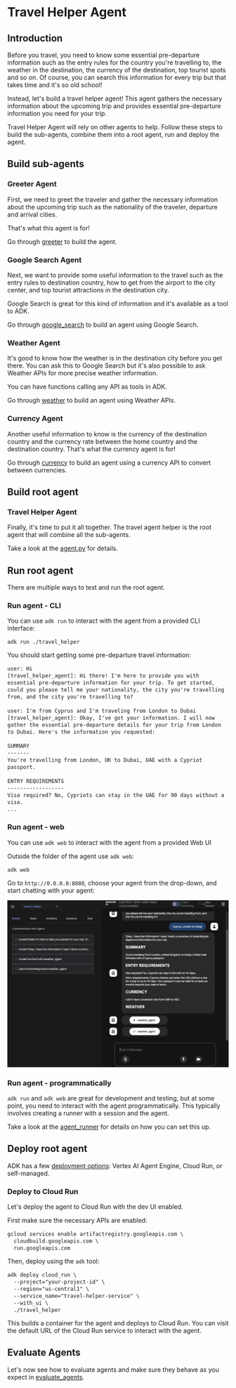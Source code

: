 # Travel Helper Agent

## Introduction

Before you travel, you need to know some essential pre-departure information such as the entry rules for the country 
you're travelling to, the weather in the destination, the currency of the destination, top tourist spots and so on. 
Of course, you can search this information for every trip but that takes time and it's so old school! 

Instead, let's build a travel helper agent! This agent gathers the necessary information about the upcoming trip 
and provides essential pre-departure information you need for your trip.

Travel Helper Agent will rely on other agents to help. Follow these steps to build the sub-agents, combine them into 
a root agent, run and deploy the agent.

## Build sub-agents

### Greeter Agent

First, we need to greet the traveler and gather the necessary information about the upcoming trip such as the nationality
of the traveler, departure and arrival cities. 

That's what this agent is for!

Go through [greeter](./sub_agents/greeter) to build the agent. 

### Google Search Agent

Next, we want to provide some useful information to the travel such as the entry rules to destination country, how to
get from the airport to the city center, and top tourist attractions in the destination city. 

Google Search is great for this kind of information and it's available as a tool to ADK.

Go through [google_search](./sub_agents/google_search) to build an agent using Google Search.

### Weather Agent

It's good to know how the weather is in the destination city before you get there. You can ask this to Google Search
but it's also possible to ask Weather APIs for more precise weather information. 

You can have functions calling any API as tools in ADK.

Go through [weather](./sub_agents/weather) to build an agent using Weather APIs.

### Currency Agent

Another useful information to know is the currency of the destination country and the currency rate between the home
country and the destination country. That's what the currency agent is for!

Go through [currency](./sub_agents/currency) to build an agent using a currency API to convert between currencies.

## Build root agent 

### Travel Helper Agent

Finally, it's time to put it all together. The travel agent helper is the root agent that will combine all 
the sub-agents.

Take a look at the [agent.py](agent.py) for details. 

## Run root agent

There are multiple ways to test and run the root agent.

### Run agent - CLI

You can use `adk run` to interact with the agent from a provided CLI interface: 

```shell
adk run ./travel_helper
```

You should start getting some pre-departure travel information:

```shell
user: Hi
[travel_helper_agent]: Hi there! I'm here to provide you with essential pre-departure information for your trip. To get started, could you please tell me your nationality, the city you're travelling from, and the city you're travelling to?

user: I'm from Cyprus and I'm traveling from London to Dubai
[travel_helper_agent]: Okay, I've got your information. I will now gather the essential pre-departure details for your trip from London to Dubai. Here's the information you requested:

SUMMARY
-------
You're travelling from London, UK to Dubai, UAE with a Cypriot passport.

ENTRY REQUIREMENTS
------------------
Visa required? No, Cypriots can stay in the UAE for 90 days without a visa.
...
```

### Run agent - web

You can use `adk web` to interact with the agent from a provided Web UI

Outside the folder of the agent use `adk web`:

```shell
adk web
```

Go to `http://0.0.0.0:8080`, choose your agent from the drop-down, and start chatting with your agent:

![ADK Web UI](docs/images/adk-webui-travel-helper.png)

### Run agent - programmatically

`adk run` and `adk web` are great for development and testing, but at some point, you need to interact with the agent
programmatically. This typically involves creating a runner with a session and the agent.

Take a look at the [agent_runner](../agent_runner) for details on how you can set this up. 

## Deploy root agent

ADK has a few [deployment options](https://google.github.io/adk-docs/deploy/): Vertex AI Agent Engine, Cloud Run, or 
self-managed.  

### Deploy to Cloud Run

Let's deploy the agent to Cloud Run with the dev UI enabled. 

First make sure the necessary APIs are enabled:

```shell
gcloud services enable artifactregistry.googleapis.com \
  cloudbuild.googleapis.com \
  run.googleapis.com
```

Then, deploy using the `adk` tool:

```shell
adk deploy cloud_run \
  --project="your-project-id" \
  --region="us-central1" \
  --service_name="travel-helper-service" \
  --with_ui \
  ./travel_helper
```

This builds a container for the agent and deploys to Cloud Run. You can visit the default URL of the Cloud Run service
to interact with the agent.

## Evaluate Agents

Let's now see how to evaluate agents and make sure they behave as you expect in [evaluate_agents](./docs/evaluate_agents.md).
